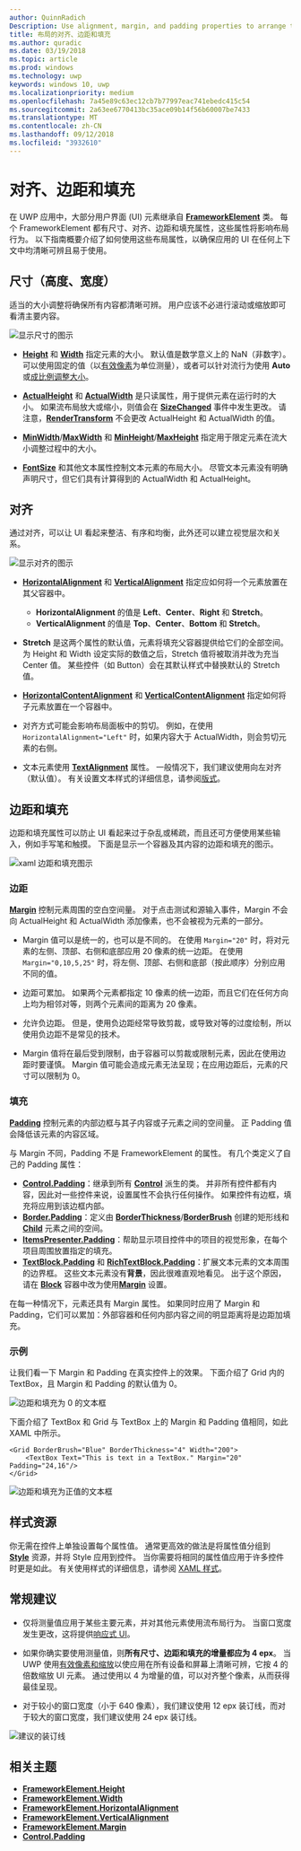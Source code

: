 ```yaml
---
author: QuinnRadich
Description: Use alignment, margin, and padding properties to arrange the layout of elements on a page.
title: 布局的对齐、边距和填充
ms.author: quradic
ms.date: 03/19/2018
ms.topic: article
ms.prod: windows
ms.technology: uwp
keywords: windows 10, uwp
ms.localizationpriority: medium
ms.openlocfilehash: 7a45e89c63ec12cb7b77997eac741ebedc415c54
ms.sourcegitcommit: 2a63ee6770413bc35ace09b14f56b60007be7433
ms.translationtype: MT
ms.contentlocale: zh-CN
ms.lasthandoff: 09/12/2018
ms.locfileid: "3932610"
---
```

# <a name="alignment-margin-padding"></a>对齐、边距和填充

在 UWP 应用中，大部分用户界面 (UI) 元素继承自 [**FrameworkElement**](https://docs.microsoft.com/uwp/api/Windows.UI.Xaml.FrameworkElement) 类。 每个 FrameworkElement 都有尺寸、对齐、边距和填充属性，这些属性将影响布局行为。 以下指南概要介绍了如何使用这些布局属性，以确保应用的 UI 在任何上下文中均清晰可辨且易于使用。

## <a name="dimensions-height-width"></a>尺寸（高度、宽度）
适当的大小调整将确保所有内容都清晰可辨。 用户应该不必进行滚动或缩放即可看清主要内容。

![显示尺寸的图示](images/dimensions.svg)

- [**Height**](https://docs.microsoft.com/uwp/api/windows.ui.xaml.frameworkelement.height) 和 [**Width**](https://docs.microsoft.com/uwp/api/windows.ui.xaml.frameworkelement.width) 指定元素的大小。 默认值是数学意义上的 NaN（非数字）。 可以使用固定的值（以[有效像素](../basics/design-and-ui-intro.md#effective-pixels-and-scaling)为单位测量），或者可以针对流行为使用 **Auto** 或[成比例调整大小](layout-panels.md#grid)。

- [**ActualHeight**](https://docs.microsoft.com/uwp/api/windows.ui.xaml.frameworkelement.actualheight) 和 [**ActualWidth**](https://docs.microsoft.com/uwp/api/windows.ui.xaml.frameworkelement.actualwidth) 是只读属性，用于提供元素在运行时的大小。 如果流布局放大或缩小，则值会在 [**SizeChanged**](https://docs.microsoft.com/uwp/api/windows.ui.xaml.frameworkelement.sizechanged) 事件中发生更改。 请注意，[**RenderTransform**](https://docs.microsoft.com/uwp/api/windows.ui.xaml.uielement.rendertransform) 不会更改 ActualHeight 和 ActualWidth 的值。

- [**MinWidth**](https://docs.microsoft.com/uwp/api/windows.ui.xaml.frameworkelement.minwidth)/[**MaxWidth**](https://docs.microsoft.com/uwp/api/windows.ui.xaml.frameworkelement.maxwidth) 和 [**MinHeight**](https://docs.microsoft.com/uwp/api/windows.ui.xaml.frameworkelement.minheight)/[**MaxHeight**](https://docs.microsoft.com/uwp/api/windows.ui.xaml.frameworkelement.maxheight) 指定用于限定元素在流大小调整过程中的大小。

- [**FontSize**](https://docs.microsoft.com/uwp/api/windows.ui.xaml.controls.textblock.fontsize) 和其他文本属性控制文本元素的布局大小。 尽管文本元素没有明确声明尺寸，但它们具有计算得到的 ActualWidth 和 ActualHeight。 

## <a name="alignment"></a>对齐
通过对齐，可以让 UI 看起来整洁、有序和均衡，此外还可以建立视觉层次和关系。

![显示对齐的图示](images/alignment.svg)

- [**HorizontalAlignment**](https://docs.microsoft.com/uwp/api/windows.ui.xaml.frameworkelement.horizontalalignment) 和 [**VerticalAlignment**](https://docs.microsoft.com/uwp/api/windows.ui.xaml.frameworkelement.verticalalignment) 指定应如何将一个元素放置在其父容器中。
    - **HorizontalAlignment** 的值是 **Left**、**Center**、**Right** 和 **Stretch**。
    - **VerticalAlignment** 的值是 **Top**、**Center**、**Bottom** 和 **Stretch**。

- **Stretch** 是这两个属性的默认值，元素将填充父容器提供给它们的全部空间。 为 Height 和 Width 设定实际的数值之后，Stretch 值将被取消并改为充当 Center 值。 某些控件（如 Button）会在其默认样式中替换默认的 Stretch 值。

- [**HorizontalContentAlignment**](https://docs.microsoft.com/uwp/api/windows.ui.xaml.controls.control.horizontalcontentalignment) 和 [**VerticalContentAlignment**](https://docs.microsoft.com/uwp/api/windows.ui.xaml.controls.control.verticalcontentalignment) 指定如何将子元素放置在一个容器中。

- 对齐方式可能会影响布局面板中的剪切。 例如，在使用 `HorizontalAlignment="Left"` 时，如果内容大于 ActualWidth，则会剪切元素的右侧。

- 文本元素使用 [**TextAlignment**](https://docs.microsoft.com/en-us/uwp/api/windows.ui.xaml.textalignment) 属性。 一般情况下，我们建议使用向左对齐（默认值）。 有关设置文本样式的详细信息，请参阅[版式](../style/typography.md)。

## <a name="margin-and-padding"></a>边距和填充
边距和填充属性可以防止 UI 看起来过于杂乱或稀疏，而且还可方便使用某些输入，例如手写笔和触摸。 下面是显示一个容器及其内容的边距和填充的图示。

![xaml 边距和填充图示](images/xaml-layout-margins-padding.svg)

### <a name="margin"></a>边距
[**Margin**](https://docs.microsoft.com/uwp/api/windows.ui.xaml.frameworkelement.margin) 控制元素周围的空白空间量。 对于点击测试和源输入事件，Margin 不会向 ActualHeight 和 ActualWidth 添加像素，也不会被视为元素的一部分。

- Margin 值可以是统一的，也可以是不同的。 在使用 `Margin="20"` 时，将对元素的左侧、顶部、右侧和底部应用 20 像素的统一边距。 在使用 `Margin="0,10,5,25"` 时，将左侧、顶部、右侧和底部（按此顺序）分别应用不同的值。 

- 边距可累加。 如果两个元素都指定 10 像素的统一边距，而且它们在任何方向上均为相邻对等，则两个元素间的距离为 20 像素。

- 允许负边距。 但是，使用负边距经常导致剪裁，或导致对等的过度绘制，所以使用负边距不是常见的技术。

- Margin 值将在最后受到限制，由于容器可以剪裁或限制元素，因此在使用边距时要谨慎。 Margin 值可能会造成元素无法呈现；在应用边距后，元素的尺寸可以限制为 0。

### <a name="padding"></a>填充
[**Padding**](https://docs.microsoft.com/uwp/api/windows.ui.xaml.frameworkelement.padding) 控制元素的内部边框与其子内容或子元素之间的空间量。 正 Padding 值会降低该元素的内容区域。 

与 Margin 不同，Padding 不是 FrameworkElement 的属性。 有几个类定义了自己的 Padding 属性：

-   [**Control.Padding**](https://docs.microsoft.com/uwp/api/windows.ui.xaml.controls.control.padding)：继承到所有 [**Control**](https://docs.microsoft.com/uwp/api/windows.ui.xaml.controls) 派生的类。 并非所有控件都有内容，因此对一些控件来说，设置属性不会执行任何操作。 如果控件有边框，填充将应用到该边框内部。
-   [**Border.Padding**](https://docs.microsoft.com/uwp/api/windows.ui.xaml.controls.border.padding)：定义由 [**BorderThickness**](https://docs.microsoft.com/uwp/api/windows.ui.xaml.controls.border.borderthickness)/[**BorderBrush**](https://docs.microsoft.com/uwp/api/windows.ui.xaml.controls.border.borderbrush) 创建的矩形线和 [**Child**](https://docs.microsoft.com/uwp/api/windows.ui.xaml.controls.border.child) 元素之间的空间。
-   [**ItemsPresenter.Padding**](https://docs.microsoft.com/uwp/api/windows.ui.xaml.controls.itemspresenter.padding)：帮助显示项目控件中的项目的视觉形象，在每个项目周围放置指定的填充。
-   [**TextBlock.Padding**](https://docs.microsoft.com/uwp/api/windows.ui.xaml.controls.textblock.padding) 和 [**RichTextBlock.Padding**](https://docs.microsoft.com/uwp/api/windows.ui.xaml.controls.richtextblock.padding)：扩展文本元素的文本周围的边界框。 这些文本元素没有**背景**，因此很难直观地看见。 出于这个原因，请在 [**Block**](https://docs.microsoft.com/uwp/api/windows.ui.xaml.documents.block) 容器中改为使用[**Margin**](https://docs.microsoft.com/uwp/api/windows.ui.xaml.documents.block.margin) 设置。

在每一种情况下，元素还具有 Margin 属性。 如果同时应用了 Margin 和 Padding，它们可以累加：外部容器和任何内部内容之间的明显距离将是边距加填充。

### <a name="example"></a>示例
让我们看一下 Margin 和 Padding 在真实控件上的效果。 下面介绍了 Grid 内的 TextBox，且 Margin 和 Padding 的默认值为 0。

![边距和填充为 0 的文本框](images/xaml-layout-textbox-no-margins-padding.svg)

下面介绍了 TextBox 和 Grid 与 TextBox 上的 Margin 和 Padding 值相同，如此 XAML 中所示。

```xaml
<Grid BorderBrush="Blue" BorderThickness="4" Width="200">
    <TextBox Text="This is text in a TextBox." Margin="20" Padding="24,16"/>
</Grid>
```

![边距和填充为正值的文本框](images/xaml-layout-textbox-with-margins-padding.svg)


## <a name="style-resources"></a>样式资源
你无需在控件上单独设置每个属性值。 通常更高效的做法是将属性值分组到 [**Style**](https://docs.microsoft.com/uwp/api/Windows.UI.Xaml.Style) 资源，并将 Style 应用到控件。 当你需要将相同的属性值应用于许多控件时更是如此。 有关使用样式的详细信息，请参阅 [XAML 样式](../controls-and-patterns/xaml-styles.md)。

## <a name="general-recommendations"></a>常规建议
- 仅将测量值应用于某些主要元素，并对其他元素使用流布局行为。 当窗口宽度发生更改，这将提供[响应式 UI](responsive-design.md)。

- 如果你确实要使用测量值，则**所有尺寸、边距和填充的增量都应为 4 epx**。 当 UWP 使用[有效像素和缩放](../basics/design-and-ui-intro.md#effective-pixels-and-scaling)以使应用在所有设备和屏幕上清晰可辨，它按 4 的倍数缩放 UI 元素。 通过使用以 4 为增量的值，可以对齐整个像素，从而获得最佳呈现。

- 对于较小的窗口宽度（小于 640 像素），我们建议使用 12 epx 装订线，而对于较大的窗口宽度，我们建议使用 24 epx 装订线。

![建议的装订线](images/12-gutter.svg)

## <a name="related-topics"></a>相关主题
* [**FrameworkElement.Height**](https://docs.microsoft.com/uwp/api/windows.ui.xaml.frameworkelement.height)
* [**FrameworkElement.Width**](https://docs.microsoft.com/uwp/api/windows.ui.xaml.frameworkelement.width)
* [**FrameworkElement.HorizontalAlignment**](https://docs.microsoft.com/uwp/api/windows.ui.xaml.frameworkelement.horizontalalignment)
* [**FrameworkElement.VerticalAlignment**](https://docs.microsoft.com/uwp/api/windows.ui.xaml.frameworkelement.verticalalignment)
* [**FrameworkElement.Margin**](https://docs.microsoft.com/uwp/api/windows.ui.xaml.frameworkelement.margin)
* [**Control.Padding**](https://docs.microsoft.com/uwp/api/windows.ui.xaml.controls.control.padding)
